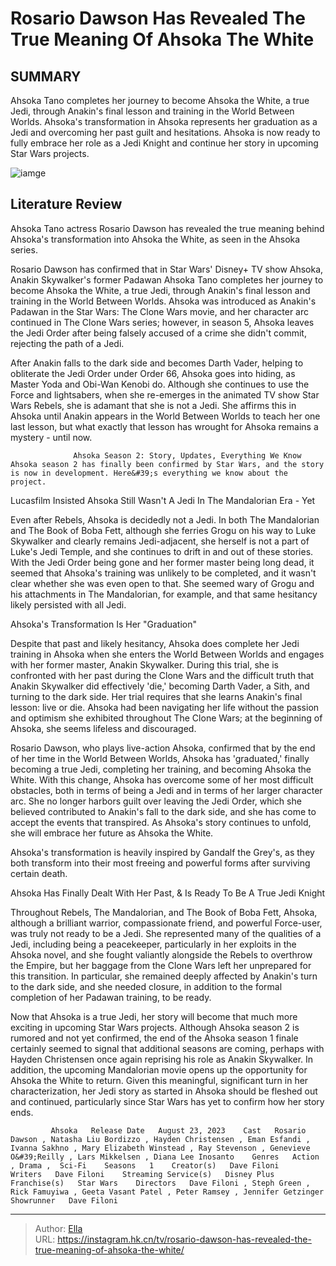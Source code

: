 # Rosario Dawson Has Revealed The True Meaning Of Ahsoka The White


## SUMMARY 



  Ahsoka Tano completes her journey to become Ahsoka the White, a true Jedi, through Anakin&#39;s final lesson and training in the World Between Worlds.   Ahsoka&#39;s transformation in Ahsoka represents her graduation as a Jedi and overcoming her past guilt and hesitations.   Ahsoka is now ready to fully embrace her role as a Jedi Knight and continue her story in upcoming Star Wars projects.  

![iamge](https://static1.srcdn.com/wordpress/wp-content/uploads/2024/01/ahsoka-the-white-with-force-ghost-anakin-1.jpg)

## Literature Review
Ahsoka Tano actress Rosario Dawson has revealed the true meaning behind Ahsoka&#39;s transformation into Ahsoka the White, as seen in the Ahsoka series.




Rosario Dawson has confirmed that in Star Wars&#39; Disney&#43; TV show Ahsoka, Anakin Skywalker&#39;s former Padawan Ahsoka Tano completes her journey to become Ahsoka the White, a true Jedi, through Anakin&#39;s final lesson and training in the World Between Worlds. Ahsoka was introduced as Anakin&#39;s Padawan in the Star Wars: The Clone Wars movie, and her character arc continued in The Clone Wars series; however, in season 5, Ahsoka leaves the Jedi Order after being falsely accused of a crime she didn&#39;t commit, rejecting the path of a Jedi.




After Anakin falls to the dark side and becomes Darth Vader, helping to obliterate the Jedi Order under Order 66, Ahsoka goes into hiding, as Master Yoda and Obi-Wan Kenobi do. Although she continues to use the Force and lightsabers, when she re-emerges in the animated TV show Star Wars Rebels, she is adamant that she is not a Jedi. She affirms this in Ahsoka until Anakin appears in the World Between Worlds to teach her one last lesson, but what exactly that lesson has wrought for Ahsoka remains a mystery - until now.

                  Ahsoka Season 2: Story, Updates, Everything We Know   Ahsoka season 2 has finally been confirmed by Star Wars, and the story is now in development. Here&#39;s everything we know about the project.    


 Lucasfilm Insisted Ahsoka Still Wasn&#39;t A Jedi In The Mandalorian Era - Yet 
          




Even after Rebels, Ahsoka is decidedly not a Jedi. In both The Mandalorian and The Book of Boba Fett, although she ferries Grogu on his way to Luke Skywalker and clearly remains Jedi-adjacent, she herself is not a part of Luke&#39;s Jedi Temple, and she continues to drift in and out of these stories. With the Jedi Order being gone and her former master being long dead, it seemed that Ahsoka&#39;s training was unlikely to be completed, and it wasn&#39;t clear whether she was even open to that. She seemed wary of Grogu and his attachments in The Mandalorian, for example, and that same hesitancy likely persisted with all Jedi.



 Ahsoka&#39;s Transformation Is Her &#34;Graduation&#34; 
         

Despite that past and likely hesitancy, Ahsoka does complete her Jedi training in Ahsoka when she enters the World Between Worlds and engages with her former master, Anakin Skywalker. During this trial, she is confronted with her past during the Clone Wars and the difficult truth that Anakin Skywalker did effectively &#39;die,&#39; becoming Darth Vader, a Sith, and turning to the dark side. Her trial requires that she learns Anakin&#39;s final lesson: live or die. Ahsoka had been navigating her life without the passion and optimism she exhibited throughout The Clone Wars; at the beginning of Ahsoka, she seems lifeless and discouraged.




Rosario Dawson, who plays live-action Ahsoka, confirmed that by the end of her time in the World Between Worlds, Ahsoka has &#39;graduated,&#39; finally becoming a true Jedi, completing her training, and becoming Ahsoka the White. With this change, Ahsoka has overcome some of her most difficult obstacles, both in terms of being a Jedi and in terms of her larger character arc. She no longer harbors guilt over leaving the Jedi Order, which she believed contributed to Anakin&#39;s fall to the dark side, and she has come to accept the events that transpired. As Ahsoka&#39;s story continues to unfold, she will embrace her future as Ahsoka the White.



Ahsoka&#39;s transformation is heavily inspired by Gandalf the Grey&#39;s, as they both transform into their most freeing and powerful forms after surviving certain death.






 Ahsoka Has Finally Dealt With Her Past, &amp; Is Ready To Be A True Jedi Knight 
          




Throughout Rebels, The Mandalorian, and The Book of Boba Fett, Ahsoka, although a brilliant warrior, compassionate friend, and powerful Force-user, was truly not ready to be a Jedi. She represented many of the qualities of a Jedi, including being a peacekeeper, particularly in her exploits in the Ahsoka novel, and she fought valiantly alongside the Rebels to overthrow the Empire, but her baggage from the Clone Wars left her unprepared for this transition. In particular, she remained deeply affected by Anakin&#39;s turn to the dark side, and she needed closure, in addition to the formal completion of her Padawan training, to be ready.

Now that Ahsoka is a true Jedi, her story will become that much more exciting in upcoming Star Wars projects. Although Ahsoka season 2 is rumored and not yet confirmed, the end of the Ahsoka season 1 finale certainly seemed to signal that additional seasons are coming, perhaps with Hayden Christensen once again reprising his role as Anakin Skywalker. In addition, the upcoming Mandalorian movie opens up the opportunity for Ahsoka the White to return. Given this meaningful, significant turn in her characterization, her Jedi story as started in Ahsoka should be fleshed out and continued, particularly since Star Wars has yet to confirm how her story ends.




             Ahsoka   Release Date   August 23, 2023    Cast   Rosario Dawson , Natasha Liu Bordizzo , Hayden Christensen , Eman Esfandi , Ivanna Sakhno , Mary Elizabeth Winstead , Ray Stevenson , Genevieve O&#39;Reilly , Lars Mikkelsen , Diana Lee Inosanto    Genres   Action , Drama ,  Sci-Fi    Seasons   1    Creator(s)   Dave Filoni    Writers   Dave Filoni    Streaming Service(s)   Disney Plus    Franchise(s)   Star Wars    Directors   Dave Filoni , Steph Green , Rick Famuyiwa , Geeta Vasant Patel , Peter Ramsey , Jennifer Getzinger    Showrunner   Dave Filoni       


---

> Author: [Ella](https://instagram.hk.cn/)  
> URL: https://instagram.hk.cn/tv/rosario-dawson-has-revealed-the-true-meaning-of-ahsoka-the-white/  

